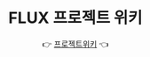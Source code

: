 <div align="center">
  <h1>FLUX 프로젝트 위키</h1>

  👉 [프로젝트위키](https://github.com/Flux2024/.github/wiki) 👈


</div>



